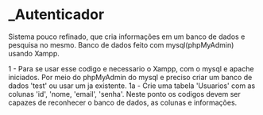 # _Autenticador
Sistema pouco refinado, que cria informações em um banco de dados e pesquisa no mesmo. Banco de dados feito com mysql(phpMyAdmin) usando Xampp.

1 - Para se usar esse codigo e necessario o Xampp, com o mysql e apache iniciados. Por meio do phpMyAdmin do mysql e preciso criar um banco de dados 'test' ou usar um ja existente.
1a - Crie uma tabela 'Usuarios' com as colunas 'id', 'nome, 'email', 'senha'. Neste ponto os codigos devem ser capazes de reconhecer o banco de dados, as colunas e informações.
